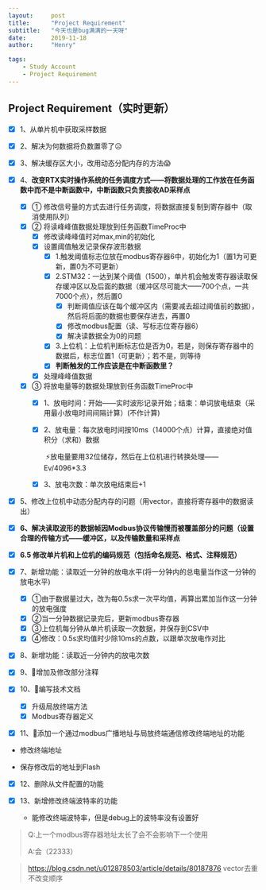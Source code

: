 ```yaml
---
layout:     post
title:      "Project Requirement"
subtitle:   "今天也是bug满满的一天呀"
date:       2019-11-18
author:     "Henry"

tags:
    - Study Account
    - Project Requirement
---
```


## Project Requirement（实时更新）



- [x] 1、从单片机中获取采样数据

- [x] 2、解决为何数据将负数置零了😥

- [x] 3、解决缓存区大小，改用动态分配内存的方法😱

- [x] 4、**改变RTX实时操作系统的任务调度方式——将数据处理的工作放在任务函数中而不是中断函数中，中断函数只负责接收AD采样点**
  - [x] ① 修改信号量的方式去进行任务调度，将数据直接复制到寄存器中（取消使用队列）
  - [x] ② 将读峰峰值数据处理放到任务函数TimeProc中
    - [x] 修改读峰峰值时对max,min的初始化
    - [x] 设置阈值触发记录保存波形数据
      - [x] 1.触发阈值标志位放在modbus寄存器6中，初始化为1（置1为可更新，置0为不可更新）
      - [x] 2.STM32：一达到某个阈值（1500），单片机会触发寄存器读取保存缓冲区以及后面的数据（缓冲区尽可能大——700个点，一共7000个点），然后置0
        - [x] 判断阈值应该在每个缓冲区内（需要减去超过阈值前的数据），然后将后面的数据也要保存进去，再置0
        - [x] 修改modbus配置（读、写标志位寄存器6）
        - [x] 解决读数据全为0的问题
      - [x] 3.上位机：上位机判断标志位是否为0，若是，则保存寄存器中的数据后，标志位置1（可更新）；若不是，则等待
      - [x] **判断触发的工作应该是在中断函数里？**
    - [x] 处理峰峰值数据
  - [x] ③ 将放电量等的数据处理放到任务函数TimeProc中
  	- [x] 1、放电时间：开始——实时波形记录开始；结束：单词放电结束（采用最小放电时间间隔计算）(不作计算)
    
    - [x] 2、放电量：每次放电时间按10ms（14000个点）计算，直接绝对值积分（求和）数据
    
      ​		⚡放电量要用32位储存，然后在上位机进行转换处理——Ev/4096*3.3
    
    - [x] 3、放电次数：单次放电结束后+1
  
- [x] 5、修改上位机中动态分配内存的问题（用vector，直接将寄存器中的数据读出）

- [x] **6、解决读取波形的数据帧因Modbus协议传输慢而被覆盖部分的问题（设置合理的传输方式——缓冲区，以及传输数量和采样点**

- [x] **6.5 修改单片机和上位机的编码规范（包括命名规范、格式、注释规范）**

- [x] 7、新增功能：读取近一分钟的放电水平(将一分钟内的总电量当作这一分钟的放电水平)

  - [x] ①由于数据量过大，改为每0.5s求一次平均值，再算出累加当作这一分钟的放电强度
  - [x] ②当一分钟数据记录完后，更新modbus寄存器
  - [x] ③上位机每分钟从单片机读取一次数据，并保存到CSV中
  - [x] ④修改：0.5s求均值时少除10ms的点数，以跟单次放电作对比
  
- [x] 8、新增功能：读取近一分钟内的放电次数

- [x] 9、🔖增加及修改部分注释

- [x] 10、📃编写技术文档

  - [x] 升级局放终端方法
  - [x] Modbus寄存器定义

- [x] 11、📌添加一个通过modbus广播地址与局放终端通信修改终端地址的功能

- 修改终端地址

- 保存修改后的地址到Flash

- [x] 12、删除从文件配置的功能

- [x] 13、新增修改终端波特率的功能

  - 能修改终端波特率，但是debug上的波特率没有设置好







> Q:上一个modbus寄存器地址太长了会不会影响下一个使用
>
> A:会（22333）













> https://blog.csdn.net/u012878503/article/details/80187876 vector去重不改变顺序